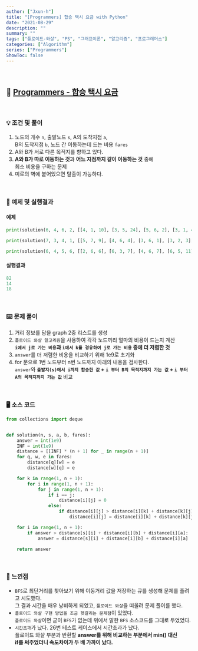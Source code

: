 ```yaml
---
author: ["Jxun-h"]
title: "[Programmers] 합승 택시 요금 with Python"
date: "2021-08-29"
description: ""
summary: ""
tags: ["플로이드-와샬", "PS", "그래프이론", "알고리즘", "프로그래머스"]
categories: ["Algorithm"]
series: ["Programmers"]
ShowToc: false
---
```


<br>

## 📌 <a href="https://programmers.co.kr/learn/courses/30/lessons/72413" target="_blank">Programmers - 합승 택시 요금</a>

<br>

### 💡 조건 및 풀이

1.  노드의 개수 `n`, 출발노드 `s`, A의 도착지점 `a`,  
    B의 도착지점 `b`, 노드 간 이동하는데 드는 비용 `fares`
2.  A와 B가 서로 다른 목적지를 향하고 있다.
3.  **A와 B가 따로 이동하는 것**과 **어느 지점까지 같이 이동하는 것** 중에  
    최소 비용을 구하는 문제
4.  미로의 벽에 붙어있으면 탈출이 가능하다.

<br>

### 🔖 예제 및 실행결과

#### 예제

```python
print(solution(6, 4, 6, 2, [[4, 1, 10], [3, 5, 24], [5, 6, 2], [3, 1, 41], [5, 1, 24], [4, 6, 50], [2, 4, 66], [2, 3, 22], [1, 6, 25]]))

print(solution(7, 3, 4, 1, [[5, 7, 9], [4, 6, 4], [3, 6, 1], [3, 2, 3], [2, 1, 6]]))

print(solution(6, 4, 5, 6, [[2, 6, 6], [6, 3, 7], [4, 6, 7], [6, 5, 11], [2, 5, 12], [5, 3, 20], [2, 4, 8], [4, 3, 9]]))
```

#### 실행결과

```python
82
14
18
```

<br>

### ⌨️ 문제 풀이

1.  거리 정보를 담을 graph 2중 리스트를 생성
2.  `플로이드 와샬 알고리즘`을 사용하여 각각 노드끼리 얼마의 비용이 드는지 계산  
    **`i에서 j로 가는 비용`과 `i에서 k를 경유하여 j로 가는 비용` 중에 더 저렴한 것**
3.  `answer`를 더 저렴한 비용을 비교하기 위해 1e9로 초기화
4.  for 문으로 1번 노드부터 n번 노드까지 아래의 내용을 검사한다.  
    `answer`와 **`출발지(s)에서 i까지 합승한 값` + `i 부터 B의 목적지까지 가는 값` + `i 부터 A의 목적지까지 가는 값`** 비교

<br>

### 🖥 소스 코드
```python
from collections import deque


def solution(n, s, a, b, fares):
    answer = int(1e9)
    INF = int(1e9)
    distance = [[INF] * (n + 1) for _ in range(n + 1)]
    for q, w, e in fares:
        distance[q][w] = e
        distance[w][q] = e

    for k in range(1, n + 1):
        for i in range(1, n + 1):
            for j in range(1, n + 1):
                if i == j:
                    distance[i][j] = 0
                else:
                    if distance[i][j] > distance[i][k] + distance[k][j]:
                        distance[i][j] = distance[i][k] + distance[k][j]

    for i in range(1, n + 1):
        if answer > distance[s][i] + distance[i][b] + distance[i][a]:
            answer = distance[s][i] + distance[i][b] + distance[i][a]

    return answer
```

<br>

### 💾 느낀점

-   `BFS`로 최단거리를 찾아보기 위해 이동거리 값을 저장하는 큐를 생성해 문제를 풀려고 시도했다.  
    그 결과 시간을 매우 낭비하게 되었고, `플로이드 와샬`을 떠올려 문제 풀이를 했다.
-   `플로이드 와샬 구현 방법을 조금 헷갈리는 문제점`이 있었다.  
    `플로이드 와샬`이면 굳이 `BFS`가 없는데 위에서 말한 `BFS` 소스코드를 그대로 두었었다.
-   `시간초과`가 났다. 26번 테스트 케이스에서 시간초과가 났다.  
    플로이드 와샬 부분과 반환할 **answer를 위해 비교하는 부분에서 min() 대신  
    if를 써주었더니 속도차이가 두 배 가까이 났다.**

